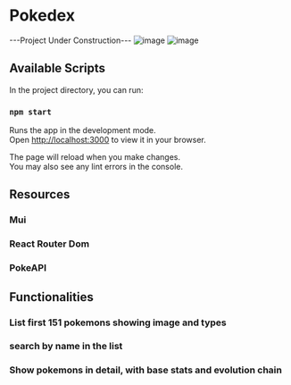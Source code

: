 # Pokedex

---Project Under Construction---
![image](https://user-images.githubusercontent.com/22750704/216730219-b8adc7d0-ea39-431d-b789-b0c24a59b3e6.png)
![image](https://user-images.githubusercontent.com/22750704/216730282-f71c5efb-5998-4b60-a0bf-7f884d758ee1.png)



## Available Scripts

In the project directory, you can run:

### `npm start`

Runs the app in the development mode.\
Open [http://localhost:3000](http://localhost:3000) to view it in your browser.

The page will reload when you make changes.\
You may also see any lint errors in the console.


## Resources

### Mui

### React Router Dom

### PokeAPI

## Functionalities

### List first 151 pokemons showing image and types
### search by name in the list
### Show pokemons in detail, with base stats and evolution chain
